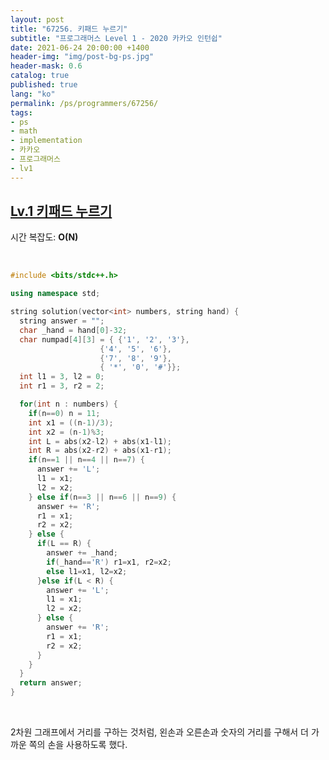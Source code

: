 ```yaml
---
layout: post
title: "67256. 키패드 누르기"
subtitle: "프로그래머스 Level 1 - 2020 카카오 인턴쉽"
date: 2021-06-24 20:00:00 +1400
header-img: "img/post-bg-ps.jpg"
header-mask: 0.6
catalog: true
published: true
lang: "ko"
permalink: /ps/programmers/67256/
tags:
- ps
- math
- implementation
- 카카오
- 프로그래머스  
- lv1
---
```


## [Lv.1 키패드 누르기](https://programmers.co.kr/learn/courses/30/lessons/67256)

시간 복잡도: **O(N)**

<br> 

```cpp
#include <bits/stdc++.h>

using namespace std;

string solution(vector<int> numbers, string hand) {
  string answer = "";
  char _hand = hand[0]-32;
  char numpad[4][3] = { {'1', '2', '3'}, 
                    {'4', '5', '6'}, 
                    {'7', '8', '9'},
                    { '*', '0', '#'}};  
  int l1 = 3, l2 = 0;
  int r1 = 3, r2 = 2;

  for(int n : numbers) {
    if(n==0) n = 11;
    int x1 = ((n-1)/3);
    int x2 = (n-1)%3; 
    int L = abs(x2-l2) + abs(x1-l1);
    int R = abs(x2-r2) + abs(x1-r1);
    if(n==1 || n==4 || n==7) {
      answer += 'L';
      l1 = x1;
      l2 = x2;
    } else if(n==3 || n==6 || n==9) {
      answer += 'R';
      r1 = x1;
      r2 = x2;
    } else { 
      if(L == R) {
        answer += _hand;
        if(_hand=='R') r1=x1, r2=x2;
        else l1=x1, l2=x2;
      }else if(L < R) {
        answer += 'L';
        l1 = x1;
        l2 = x2;
      } else {
        answer += 'R';
        r1 = x1;
        r2 = x2;
      }
    }
  }
  return answer;
}
```

<br>

2차원 그래프에서 거리를 구하는 것처럼, 왼손과 오른손과 숫자의 거리를 구해서 더 가까운 쪽의 손을 사용하도록 했다.